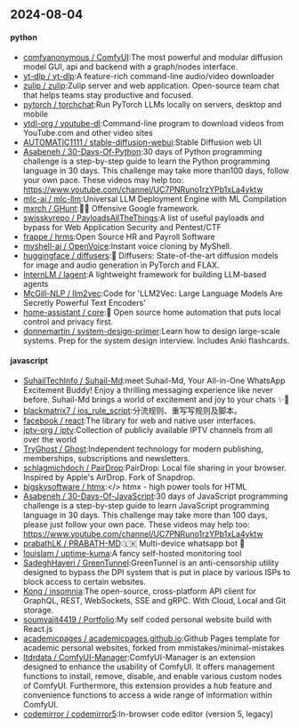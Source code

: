 ## 2024-08-04

#### python
* [comfyanonymous / ComfyUI](https://github.com/comfyanonymous/ComfyUI):The most powerful and modular diffusion model GUI, api and backend with a graph/nodes interface.
* [yt-dlp / yt-dlp](https://github.com/yt-dlp/yt-dlp):A feature-rich command-line audio/video downloader
* [zulip / zulip](https://github.com/zulip/zulip):Zulip server and web application. Open-source team chat that helps teams stay productive and focused.
* [pytorch / torchchat](https://github.com/pytorch/torchchat):Run PyTorch LLMs locally on servers, desktop and mobile
* [ytdl-org / youtube-dl](https://github.com/ytdl-org/youtube-dl):Command-line program to download videos from YouTube.com and other video sites
* [AUTOMATIC1111 / stable-diffusion-webui](https://github.com/AUTOMATIC1111/stable-diffusion-webui):Stable Diffusion web UI
* [Asabeneh / 30-Days-Of-Python](https://github.com/Asabeneh/30-Days-Of-Python):30 days of Python programming challenge is a step-by-step guide to learn the Python programming language in 30 days. This challenge may take more than100 days, follow your own pace. These videos may help too: https://www.youtube.com/channel/UC7PNRuno1rzYPb1xLa4yktw
* [mlc-ai / mlc-llm](https://github.com/mlc-ai/mlc-llm):Universal LLM Deployment Engine with ML Compilation
* [mxrch / GHunt](https://github.com/mxrch/GHunt):🕵️‍♂️ Offensive Google framework.
* [swisskyrepo / PayloadsAllTheThings](https://github.com/swisskyrepo/PayloadsAllTheThings):A list of useful payloads and bypass for Web Application Security and Pentest/CTF
* [frappe / hrms](https://github.com/frappe/hrms):Open Source HR and Payroll Software
* [myshell-ai / OpenVoice](https://github.com/myshell-ai/OpenVoice):Instant voice cloning by MyShell.
* [huggingface / diffusers](https://github.com/huggingface/diffusers):🤗 Diffusers: State-of-the-art diffusion models for image and audio generation in PyTorch and FLAX.
* [InternLM / lagent](https://github.com/InternLM/lagent):A lightweight framework for building LLM-based agents
* [McGill-NLP / llm2vec](https://github.com/McGill-NLP/llm2vec):Code for 'LLM2Vec: Large Language Models Are Secretly Powerful Text Encoders'
* [home-assistant / core](https://github.com/home-assistant/core):🏡 Open source home automation that puts local control and privacy first.
* [donnemartin / system-design-primer](https://github.com/donnemartin/system-design-primer):Learn how to design large-scale systems. Prep for the system design interview. Includes Anki flashcards.

#### javascript
* [SuhailTechInfo / Suhail-Md](https://github.com/SuhailTechInfo/Suhail-Md):meet Suhail-Md, Your All-in-One WhatsApp Excitement Buddy! Enjoy a thrilling messaging experience like never before. Suhail-Md brings a world of excitement and joy to your chats ✨🤖
* [blackmatrix7 / ios_rule_script](https://github.com/blackmatrix7/ios_rule_script):分流规则、重写写规则及脚本。
* [facebook / react](https://github.com/facebook/react):The library for web and native user interfaces.
* [iptv-org / iptv](https://github.com/iptv-org/iptv):Collection of publicly available IPTV channels from all over the world
* [TryGhost / Ghost](https://github.com/TryGhost/Ghost):Independent technology for modern publishing, memberships, subscriptions and newsletters.
* [schlagmichdoch / PairDrop](https://github.com/schlagmichdoch/PairDrop):PairDrop: Local file sharing in your browser. Inspired by Apple's AirDrop. Fork of Snapdrop.
* [bigskysoftware / htmx](https://github.com/bigskysoftware/htmx):</> htmx - high power tools for HTML
* [Asabeneh / 30-Days-Of-JavaScript](https://github.com/Asabeneh/30-Days-Of-JavaScript):30 days of JavaScript programming challenge is a step-by-step guide to learn JavaScript programming language in 30 days. This challenge may take more than 100 days, please just follow your own pace. These videos may help too: https://www.youtube.com/channel/UC7PNRuno1rzYPb1xLa4yktw
* [prabathLK / PRABATH-MD](https://github.com/prabathLK/PRABATH-MD):🇱🇰 Multi-device whatsapp bot 🎉
* [louislam / uptime-kuma](https://github.com/louislam/uptime-kuma):A fancy self-hosted monitoring tool
* [SadeghHayeri / GreenTunnel](https://github.com/SadeghHayeri/GreenTunnel):GreenTunnel is an anti-censorship utility designed to bypass the DPI system that is put in place by various ISPs to block access to certain websites.
* [Kong / insomnia](https://github.com/Kong/insomnia):The open-source, cross-platform API client for GraphQL, REST, WebSockets, SSE and gRPC. With Cloud, Local and Git storage.
* [soumyajit4419 / Portfolio](https://github.com/soumyajit4419/Portfolio):My self coded personal website build with React.js
* [academicpages / academicpages.github.io](https://github.com/academicpages/academicpages.github.io):Github Pages template for academic personal websites, forked from mmistakes/minimal-mistakes
* [ltdrdata / ComfyUI-Manager](https://github.com/ltdrdata/ComfyUI-Manager):ComfyUI-Manager is an extension designed to enhance the usability of ComfyUI. It offers management functions to install, remove, disable, and enable various custom nodes of ComfyUI. Furthermore, this extension provides a hub feature and convenience functions to access a wide range of information within ComfyUI.
* [codemirror / codemirror5](https://github.com/codemirror/codemirror5):In-browser code editor (version 5, legacy)
